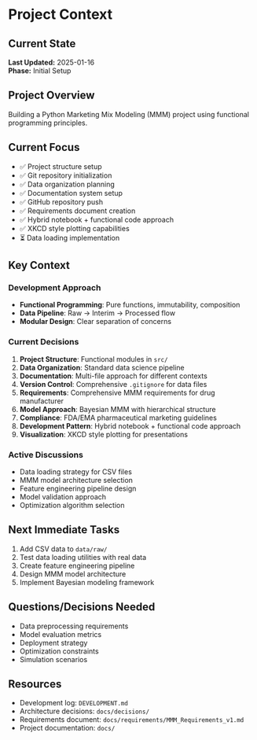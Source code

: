 # Project Context

## Current State
**Last Updated:** 2025-01-16  
**Phase:** Initial Setup

## Project Overview
Building a Python Marketing Mix Modeling (MMM) project using functional programming principles.

## Current Focus
- ✅ Project structure setup
- ✅ Git repository initialization
- ✅ Data organization planning
- ✅ Documentation system setup
- ✅ GitHub repository push
- ✅ Requirements document creation
- ✅ Hybrid notebook + functional code approach
- ✅ XKCD style plotting capabilities
- ⏳ Data loading implementation

## Key Context

### Development Approach
- **Functional Programming**: Pure functions, immutability, composition
- **Data Pipeline**: Raw → Interim → Processed flow
- **Modular Design**: Clear separation of concerns

### Current Decisions
1. **Project Structure**: Functional modules in `src/`
2. **Data Organization**: Standard data science pipeline
3. **Documentation**: Multi-file approach for different contexts
4. **Version Control**: Comprehensive `.gitignore` for data files
5. **Requirements**: Comprehensive MMM requirements for drug manufacturer
6. **Model Approach**: Bayesian MMM with hierarchical structure
7. **Compliance**: FDA/EMA pharmaceutical marketing guidelines
8. **Development Pattern**: Hybrid notebook + functional code approach
9. **Visualization**: XKCD style plotting for presentations

### Active Discussions
- Data loading strategy for CSV files
- MMM model architecture selection
- Feature engineering pipeline design
- Model validation approach
- Optimization algorithm selection

## Next Immediate Tasks
1. Add CSV data to `data/raw/`
2. Test data loading utilities with real data
3. Create feature engineering pipeline
4. Design MMM model architecture
5. Implement Bayesian modeling framework

## Questions/Decisions Needed
- Data preprocessing requirements
- Model evaluation metrics
- Deployment strategy
- Optimization constraints
- Simulation scenarios

## Resources
- Development log: `DEVELOPMENT.md`
- Architecture decisions: `docs/decisions/`
- Requirements document: `docs/requirements/MMM_Requirements_v1.md`
- Project documentation: `docs/`
